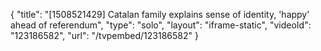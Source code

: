 {
    "title": "[1508521429] Catalan family explains sense of identity, 'happy' ahead of referendum",
    "type": "solo",
    "layout": "iframe-static",
    "videoId": "123186582",
    "url": "\/tvpembed\/123186582"
}